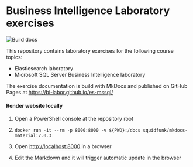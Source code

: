 # Business Intelligence Laboratory exercises

![Build docs](https://github.com/bi-labor/es-mssql/workflows/Build%20docs/badge.svg?branch=master)

This repository contains laboratory exercises for the following course topics:

- Elasticsearch laboratory
- Microsoft SQL Server Business Intelligence laboratory

The exercise documentation is build with MkDocs and published on GitHub Pages at <https://bi-labor.github.io/es-mssql/>

#### Render website locally

1. Open a PowerShell console at the repository root

1. `docker run -it --rm -p 8000:8000 -v ${PWD}:/docs squidfunk/mkdocs-material:7.0.3`

1. Open <http://localhost:8000> in a browser

1. Edit the Markdown and it will trigger automatic update in the browser

